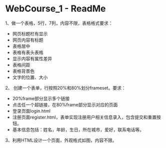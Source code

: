 # WebCourse_1 - ReadMe

1、做一个表格，5行，7列，内容不限，表格格式要求：

- 网页标题栏有显示
-  网页内容有标题
-  表格居中
-  表格有表头表格
- 显示内容有属性差异
- 表格间距
- 表格背景色
- 文字的位置、大小

2、 创建一个表单，行按照20%和80%划分frameset。要求：

- 20%frame部分显示多个链接
- 点击任一个超链接，在80%frame部分显示对应的页面
-  登录页面login.html
- 注册页面register.html，表单实现注册用户相关信息录入，包含提交和重置按钮。
- 基本信息包括：姓名，年龄，生日，所在城市，爱好，联系电话等。

3、利用HTML设计一个页面，外观格式如图，内容不限。 
